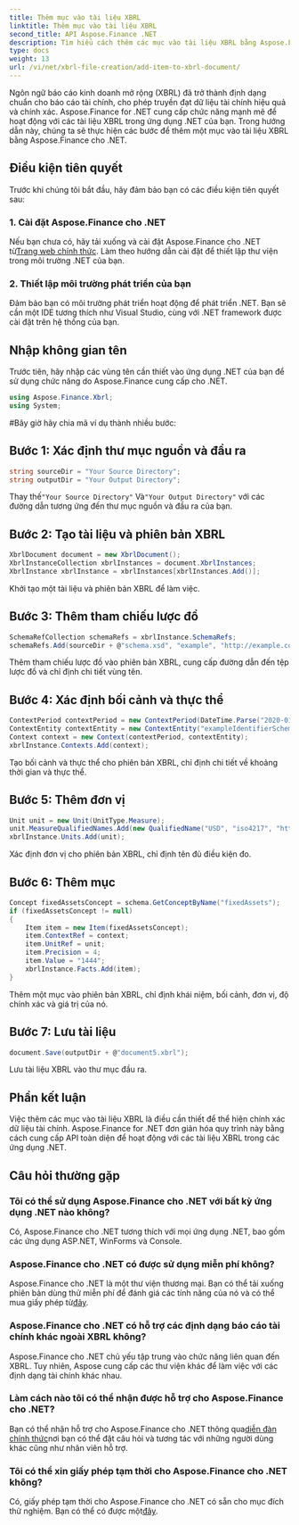 ```yaml
---
title: Thêm mục vào tài liệu XBRL
linktitle: Thêm mục vào tài liệu XBRL
second_title: API Aspose.Finance .NET
description: Tìm hiểu cách thêm các mục vào tài liệu XBRL bằng Aspose.Finance cho .NET. Đơn giản hóa việc báo cáo tài chính trong các ứng dụng .NET của bạn. #Aspose #Tài chính
type: docs
weight: 13
url: /vi/net/xbrl-file-creation/add-item-to-xbrl-document/
---
```

Ngôn ngữ báo cáo kinh doanh mở rộng (XBRL) đã trở thành định dạng chuẩn cho báo cáo tài chính, cho phép truyền đạt dữ liệu tài chính hiệu quả và chính xác. Aspose.Finance for .NET cung cấp chức năng mạnh mẽ để hoạt động với các tài liệu XBRL trong ứng dụng .NET của bạn. Trong hướng dẫn này, chúng ta sẽ thực hiện các bước để thêm một mục vào tài liệu XBRL bằng Aspose.Finance cho .NET.
## Điều kiện tiên quyết
Trước khi chúng tôi bắt đầu, hãy đảm bảo bạn có các điều kiện tiên quyết sau:
### 1. Cài đặt Aspose.Finance cho .NET
 Nếu bạn chưa có, hãy tải xuống và cài đặt Aspose.Finance cho .NET từ[Trang web chính thức](https://releases.aspose.com/finance/net/). Làm theo hướng dẫn cài đặt để thiết lập thư viện trong môi trường .NET của bạn.
### 2. Thiết lập môi trường phát triển của bạn
Đảm bảo bạn có môi trường phát triển hoạt động để phát triển .NET. Bạn sẽ cần một IDE tương thích như Visual Studio, cùng với .NET framework được cài đặt trên hệ thống của bạn.
## Nhập không gian tên
Trước tiên, hãy nhập các vùng tên cần thiết vào ứng dụng .NET của bạn để sử dụng chức năng do Aspose.Finance cung cấp cho .NET.
```csharp
using Aspose.Finance.Xbrl;
using System;
```
#Bây giờ hãy chia mã ví dụ thành nhiều bước:
## Bước 1: Xác định thư mục nguồn và đầu ra
```csharp
string sourceDir = "Your Source Directory";
string outputDir = "Your Output Directory";
```
 Thay thế`"Your Source Directory"` Và`"Your Output Directory"` với các đường dẫn tương ứng đến thư mục nguồn và đầu ra của bạn.
## Bước 2: Tạo tài liệu và phiên bản XBRL
```csharp
XbrlDocument document = new XbrlDocument();
XbrlInstanceCollection xbrlInstances = document.XbrlInstances;
XbrlInstance xbrlInstance = xbrlInstances[xbrlInstances.Add()];
```
Khởi tạo một tài liệu và phiên bản XBRL để làm việc.
## Bước 3: Thêm tham chiếu lược đồ
```csharp
SchemaRefCollection schemaRefs = xbrlInstance.SchemaRefs;
schemaRefs.Add(sourceDir + @"schema.xsd", "example", "http://example.com/xbrl/taxonomy");
```
Thêm tham chiếu lược đồ vào phiên bản XBRL, cung cấp đường dẫn đến tệp lược đồ và chỉ định chi tiết vùng tên.
## Bước 4: Xác định bối cảnh và thực thể
```csharp
ContextPeriod contextPeriod = new ContextPeriod(DateTime.Parse("2020-01-01"), DateTime.Parse("2020-02-10"));
ContextEntity contextEntity = new ContextEntity("exampleIdentifierScheme", "exampleIdentifier");
Context context = new Context(contextPeriod, contextEntity);
xbrlInstance.Contexts.Add(context);
```
Tạo bối cảnh và thực thể cho phiên bản XBRL, chỉ định chi tiết về khoảng thời gian và thực thể.
## Bước 5: Thêm đơn vị
```csharp
Unit unit = new Unit(UnitType.Measure);
unit.MeasureQualifiedNames.Add(new QualifiedName("USD", "iso4217", "http://www.xbrl.org/2003/iso4217"));
xbrlInstance.Units.Add(unit);
```
Xác định đơn vị cho phiên bản XBRL, chỉ định tên đủ điều kiện đo.
## Bước 6: Thêm mục
```csharp
Concept fixedAssetsConcept = schema.GetConceptByName("fixedAssets");
if (fixedAssetsConcept != null)
{
    Item item = new Item(fixedAssetsConcept);
    item.ContextRef = context;
    item.UnitRef = unit;
    item.Precision = 4;
    item.Value = "1444";
    xbrlInstance.Facts.Add(item);
}
```
Thêm một mục vào phiên bản XBRL, chỉ định khái niệm, bối cảnh, đơn vị, độ chính xác và giá trị của nó.
## Bước 7: Lưu tài liệu
```csharp
document.Save(outputDir + @"document5.xbrl");
```
Lưu tài liệu XBRL vào thư mục đầu ra.
## Phần kết luận
Việc thêm các mục vào tài liệu XBRL là điều cần thiết để thể hiện chính xác dữ liệu tài chính. Aspose.Finance for .NET đơn giản hóa quy trình này bằng cách cung cấp API toàn diện để hoạt động với các tài liệu XBRL trong các ứng dụng .NET.
## Câu hỏi thường gặp
### Tôi có thể sử dụng Aspose.Finance cho .NET với bất kỳ ứng dụng .NET nào không?
Có, Aspose.Finance cho .NET tương thích với mọi ứng dụng .NET, bao gồm các ứng dụng ASP.NET, WinForms và Console.
### Aspose.Finance cho .NET có được sử dụng miễn phí không?
 Aspose.Finance cho .NET là một thư viện thương mại. Bạn có thể tải xuống phiên bản dùng thử miễn phí để đánh giá các tính năng của nó và có thể mua giấy phép từ[đây](https://purchase.aspose.com/buy).
### Aspose.Finance cho .NET có hỗ trợ các định dạng báo cáo tài chính khác ngoài XBRL không?
Aspose.Finance cho .NET chủ yếu tập trung vào chức năng liên quan đến XBRL. Tuy nhiên, Aspose cung cấp các thư viện khác để làm việc với các định dạng tài chính khác nhau.
### Làm cách nào tôi có thể nhận được hỗ trợ cho Aspose.Finance cho .NET?
 Bạn có thể nhận hỗ trợ cho Aspose.Finance cho .NET thông qua[diễn đàn chính thức](https://forum.aspose.com/c/finance/43)nơi bạn có thể đặt câu hỏi và tương tác với những người dùng khác cũng như nhân viên hỗ trợ.
### Tôi có thể xin giấy phép tạm thời cho Aspose.Finance cho .NET không?
 Có, giấy phép tạm thời cho Aspose.Finance cho .NET có sẵn cho mục đích thử nghiệm. Bạn có thể có được một[đây](https://purchase.aspose.com/temporary-license/).